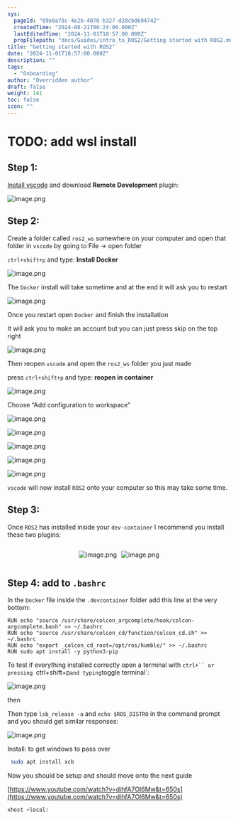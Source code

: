 ```yaml
---
sys:
  pageId: "89e0a78c-4e2b-4070-b327-d28cb0694742"
  createdTime: "2024-08-21T00:24:00.000Z"
  lastEditedTime: "2024-11-01T18:57:00.000Z"
  propFilepath: "docs/Guides/intro_to_ROS2/Getting started with ROS2.md"
title: "Getting started with ROS2"
date: "2024-11-01T18:57:00.000Z"
description: ""
tags:
  - "Onboarding"
author: "Overridden author"
draft: false
weight: 141
toc: false
icon: ""
---
```


# TODO: add wsl install

## Step 1:

[Install vscode](https://code.visualstudio.com/download) and download **Remote Development** plugin:

![image.png](https://prod-files-secure.s3.us-west-2.amazonaws.com/d518164a-d88e-44d1-a4ee-3adb3bd8bce0/efb52993-1881-4a40-b95e-6f020334f022/image.png?X-Amz-Algorithm=AWS4-HMAC-SHA256&X-Amz-Content-Sha256=UNSIGNED-PAYLOAD&X-Amz-Credential=ASIAZI2LB466SVZ2GO5G%2F20250211%2Fus-west-2%2Fs3%2Faws4_request&X-Amz-Date=20250211T090816Z&X-Amz-Expires=3600&X-Amz-Security-Token=IQoJb3JpZ2luX2VjELn%2F%2F%2F%2F%2F%2F%2F%2F%2F%2FwEaCXVzLXdlc3QtMiJIMEYCIQCbyxAHHfMVcuUMaAukMco2yhzCD8tDkuWRgR0AbTdtjgIhAPaYZ9vyMn%2B1uWE9oPrvhMl43dlBL4dEtcmFI7qFZIQ6KogECNL%2F%2F%2F%2F%2F%2F%2F%2F%2F%2FwEQABoMNjM3NDIzMTgzODA1IgzP792Qr0Hce5JwamMq3AMY9Kk9Sl3DtpbQWL5LkNeWN8u7Jb1Ns3enaaiF4tn90KcEfY9xsGxSSEJyFFATRYkzvly91BTzfhMUNL5eo70WAhZiZeC%2FJzybBrP%2F73NTdRy1NvAkDfWTMk17ZKmL838ecjRBO1fvlUjWBP8xRGdlt11NNjqXR5PBsped7SP67iLiO03Cfqpm3ohBnG7%2FzeSUHgkT2x5Jr8sdTXFUUs7nbXTDHgHKWb2wvrKHne5bx6xW1SUeP94y%2FbMNrLl7766CymwW1j8REye22FUldn0rrtX4bTyXK6uu95EzOv2TpAplVthcxWT4PlDDRAYGmg9sbBKDHrO0TuYNgQLtHz72jtey%2FbaXCI5bIurOw8Vk8jPS33upJTMlnftrmTH0qtmE%2FZgXpZz0Dltt%2BzZipUYwxYhccUqhHS7UiuZo8jqi7ahU%2B3al8cxUA9jTefpgrCOUs0gzXPhwWYVspmcRiMBlv%2BmOZSRuFKnstN8z%2FWInoL29T7bsCNglzQ4VE2oGQgcKWuUOlh0eI0C8njZj8J50F0eK8xm9AKafg6zfnKcz%2F4%2FxDP9WbvHNEMW%2FmZGaRmm7v9wxBtOxJ969MXHrJ6yFmm%2BEYYlZnPttfcWitv79lFj3HlVuBdQ8brzmVjDfm6y9BjqkAdDsM%2BKleFGX%2Bw%2FaPlDx9EN2A4MalqhB630sn5cN8f07AV9uoSzbcSSd4leEiCDOUyPaHk0%2BQ5AYMvHgnb7eAUMYuDqbvxvzUUqBMxU5kZJ9dV2VPx%2BrRLJozIh0%2FVUJB2MhpwDv%2FcOpE%2FG4%2FgAVfF9hnmVUwKjKWG7kNz0TmFSnYotnZ6LLXzM90iT%2FhvQ2RGe6r8AIYusy1%2FpseWju97VZBy4i&X-Amz-Signature=67e26783eef9ca7b423ee9885f997d761b4063463951df6ba903db2efddd8ba5&X-Amz-SignedHeaders=host&x-id=GetObject)

## Step 2:

Create a folder called `ros2_ws` somewhere on your computer and open that folder in `vscode` by going to File → open folder 

`ctrl+shift+p` and type: **Install Docker**

![image.png](https://prod-files-secure.s3.us-west-2.amazonaws.com/d518164a-d88e-44d1-a4ee-3adb3bd8bce0/2269dc0e-1cd5-47ff-bceb-c04ad9b2eab0/image.png?X-Amz-Algorithm=AWS4-HMAC-SHA256&X-Amz-Content-Sha256=UNSIGNED-PAYLOAD&X-Amz-Credential=ASIAZI2LB466SVZ2GO5G%2F20250211%2Fus-west-2%2Fs3%2Faws4_request&X-Amz-Date=20250211T090816Z&X-Amz-Expires=3600&X-Amz-Security-Token=IQoJb3JpZ2luX2VjELn%2F%2F%2F%2F%2F%2F%2F%2F%2F%2FwEaCXVzLXdlc3QtMiJIMEYCIQCbyxAHHfMVcuUMaAukMco2yhzCD8tDkuWRgR0AbTdtjgIhAPaYZ9vyMn%2B1uWE9oPrvhMl43dlBL4dEtcmFI7qFZIQ6KogECNL%2F%2F%2F%2F%2F%2F%2F%2F%2F%2FwEQABoMNjM3NDIzMTgzODA1IgzP792Qr0Hce5JwamMq3AMY9Kk9Sl3DtpbQWL5LkNeWN8u7Jb1Ns3enaaiF4tn90KcEfY9xsGxSSEJyFFATRYkzvly91BTzfhMUNL5eo70WAhZiZeC%2FJzybBrP%2F73NTdRy1NvAkDfWTMk17ZKmL838ecjRBO1fvlUjWBP8xRGdlt11NNjqXR5PBsped7SP67iLiO03Cfqpm3ohBnG7%2FzeSUHgkT2x5Jr8sdTXFUUs7nbXTDHgHKWb2wvrKHne5bx6xW1SUeP94y%2FbMNrLl7766CymwW1j8REye22FUldn0rrtX4bTyXK6uu95EzOv2TpAplVthcxWT4PlDDRAYGmg9sbBKDHrO0TuYNgQLtHz72jtey%2FbaXCI5bIurOw8Vk8jPS33upJTMlnftrmTH0qtmE%2FZgXpZz0Dltt%2BzZipUYwxYhccUqhHS7UiuZo8jqi7ahU%2B3al8cxUA9jTefpgrCOUs0gzXPhwWYVspmcRiMBlv%2BmOZSRuFKnstN8z%2FWInoL29T7bsCNglzQ4VE2oGQgcKWuUOlh0eI0C8njZj8J50F0eK8xm9AKafg6zfnKcz%2F4%2FxDP9WbvHNEMW%2FmZGaRmm7v9wxBtOxJ969MXHrJ6yFmm%2BEYYlZnPttfcWitv79lFj3HlVuBdQ8brzmVjDfm6y9BjqkAdDsM%2BKleFGX%2Bw%2FaPlDx9EN2A4MalqhB630sn5cN8f07AV9uoSzbcSSd4leEiCDOUyPaHk0%2BQ5AYMvHgnb7eAUMYuDqbvxvzUUqBMxU5kZJ9dV2VPx%2BrRLJozIh0%2FVUJB2MhpwDv%2FcOpE%2FG4%2FgAVfF9hnmVUwKjKWG7kNz0TmFSnYotnZ6LLXzM90iT%2FhvQ2RGe6r8AIYusy1%2FpseWju97VZBy4i&X-Amz-Signature=e3b99bfc364e9c27ceb7d31c1a8bee631cb094bd660a999d0728ae69daf5cb53&X-Amz-SignedHeaders=host&x-id=GetObject)

The `Docker` install will take sometime and at the end it will ask you to restart

![image.png](https://prod-files-secure.s3.us-west-2.amazonaws.com/d518164a-d88e-44d1-a4ee-3adb3bd8bce0/ed233f78-be33-4b1f-b89c-9c346c0e961e/image.png?X-Amz-Algorithm=AWS4-HMAC-SHA256&X-Amz-Content-Sha256=UNSIGNED-PAYLOAD&X-Amz-Credential=ASIAZI2LB466SVZ2GO5G%2F20250211%2Fus-west-2%2Fs3%2Faws4_request&X-Amz-Date=20250211T090816Z&X-Amz-Expires=3600&X-Amz-Security-Token=IQoJb3JpZ2luX2VjELn%2F%2F%2F%2F%2F%2F%2F%2F%2F%2FwEaCXVzLXdlc3QtMiJIMEYCIQCbyxAHHfMVcuUMaAukMco2yhzCD8tDkuWRgR0AbTdtjgIhAPaYZ9vyMn%2B1uWE9oPrvhMl43dlBL4dEtcmFI7qFZIQ6KogECNL%2F%2F%2F%2F%2F%2F%2F%2F%2F%2FwEQABoMNjM3NDIzMTgzODA1IgzP792Qr0Hce5JwamMq3AMY9Kk9Sl3DtpbQWL5LkNeWN8u7Jb1Ns3enaaiF4tn90KcEfY9xsGxSSEJyFFATRYkzvly91BTzfhMUNL5eo70WAhZiZeC%2FJzybBrP%2F73NTdRy1NvAkDfWTMk17ZKmL838ecjRBO1fvlUjWBP8xRGdlt11NNjqXR5PBsped7SP67iLiO03Cfqpm3ohBnG7%2FzeSUHgkT2x5Jr8sdTXFUUs7nbXTDHgHKWb2wvrKHne5bx6xW1SUeP94y%2FbMNrLl7766CymwW1j8REye22FUldn0rrtX4bTyXK6uu95EzOv2TpAplVthcxWT4PlDDRAYGmg9sbBKDHrO0TuYNgQLtHz72jtey%2FbaXCI5bIurOw8Vk8jPS33upJTMlnftrmTH0qtmE%2FZgXpZz0Dltt%2BzZipUYwxYhccUqhHS7UiuZo8jqi7ahU%2B3al8cxUA9jTefpgrCOUs0gzXPhwWYVspmcRiMBlv%2BmOZSRuFKnstN8z%2FWInoL29T7bsCNglzQ4VE2oGQgcKWuUOlh0eI0C8njZj8J50F0eK8xm9AKafg6zfnKcz%2F4%2FxDP9WbvHNEMW%2FmZGaRmm7v9wxBtOxJ969MXHrJ6yFmm%2BEYYlZnPttfcWitv79lFj3HlVuBdQ8brzmVjDfm6y9BjqkAdDsM%2BKleFGX%2Bw%2FaPlDx9EN2A4MalqhB630sn5cN8f07AV9uoSzbcSSd4leEiCDOUyPaHk0%2BQ5AYMvHgnb7eAUMYuDqbvxvzUUqBMxU5kZJ9dV2VPx%2BrRLJozIh0%2FVUJB2MhpwDv%2FcOpE%2FG4%2FgAVfF9hnmVUwKjKWG7kNz0TmFSnYotnZ6LLXzM90iT%2FhvQ2RGe6r8AIYusy1%2FpseWju97VZBy4i&X-Amz-Signature=8caa5fb592080956572a08c3c3db62dd5da39212453ac8a518bfb333546c7190&X-Amz-SignedHeaders=host&x-id=GetObject)

Once you restart open `Docker` and finish the installation

It will ask you to make an account but you can just press skip on the top right

![image.png](https://prod-files-secure.s3.us-west-2.amazonaws.com/d518164a-d88e-44d1-a4ee-3adb3bd8bce0/21010ad9-1659-4fd9-9f59-9932a09b2a3d/image.png?X-Amz-Algorithm=AWS4-HMAC-SHA256&X-Amz-Content-Sha256=UNSIGNED-PAYLOAD&X-Amz-Credential=ASIAZI2LB466SVZ2GO5G%2F20250211%2Fus-west-2%2Fs3%2Faws4_request&X-Amz-Date=20250211T090816Z&X-Amz-Expires=3600&X-Amz-Security-Token=IQoJb3JpZ2luX2VjELn%2F%2F%2F%2F%2F%2F%2F%2F%2F%2FwEaCXVzLXdlc3QtMiJIMEYCIQCbyxAHHfMVcuUMaAukMco2yhzCD8tDkuWRgR0AbTdtjgIhAPaYZ9vyMn%2B1uWE9oPrvhMl43dlBL4dEtcmFI7qFZIQ6KogECNL%2F%2F%2F%2F%2F%2F%2F%2F%2F%2FwEQABoMNjM3NDIzMTgzODA1IgzP792Qr0Hce5JwamMq3AMY9Kk9Sl3DtpbQWL5LkNeWN8u7Jb1Ns3enaaiF4tn90KcEfY9xsGxSSEJyFFATRYkzvly91BTzfhMUNL5eo70WAhZiZeC%2FJzybBrP%2F73NTdRy1NvAkDfWTMk17ZKmL838ecjRBO1fvlUjWBP8xRGdlt11NNjqXR5PBsped7SP67iLiO03Cfqpm3ohBnG7%2FzeSUHgkT2x5Jr8sdTXFUUs7nbXTDHgHKWb2wvrKHne5bx6xW1SUeP94y%2FbMNrLl7766CymwW1j8REye22FUldn0rrtX4bTyXK6uu95EzOv2TpAplVthcxWT4PlDDRAYGmg9sbBKDHrO0TuYNgQLtHz72jtey%2FbaXCI5bIurOw8Vk8jPS33upJTMlnftrmTH0qtmE%2FZgXpZz0Dltt%2BzZipUYwxYhccUqhHS7UiuZo8jqi7ahU%2B3al8cxUA9jTefpgrCOUs0gzXPhwWYVspmcRiMBlv%2BmOZSRuFKnstN8z%2FWInoL29T7bsCNglzQ4VE2oGQgcKWuUOlh0eI0C8njZj8J50F0eK8xm9AKafg6zfnKcz%2F4%2FxDP9WbvHNEMW%2FmZGaRmm7v9wxBtOxJ969MXHrJ6yFmm%2BEYYlZnPttfcWitv79lFj3HlVuBdQ8brzmVjDfm6y9BjqkAdDsM%2BKleFGX%2Bw%2FaPlDx9EN2A4MalqhB630sn5cN8f07AV9uoSzbcSSd4leEiCDOUyPaHk0%2BQ5AYMvHgnb7eAUMYuDqbvxvzUUqBMxU5kZJ9dV2VPx%2BrRLJozIh0%2FVUJB2MhpwDv%2FcOpE%2FG4%2FgAVfF9hnmVUwKjKWG7kNz0TmFSnYotnZ6LLXzM90iT%2FhvQ2RGe6r8AIYusy1%2FpseWju97VZBy4i&X-Amz-Signature=6bbf1d118d76e40d1721e55fa960f4317e36bac2555f4ee87af8326dfe566ad5&X-Amz-SignedHeaders=host&x-id=GetObject)

Then reopen `vscode` and open the `ros2_ws` folder you just made

press `ctrl+shift+p` and type: **reopen in container**

![image.png](https://prod-files-secure.s3.us-west-2.amazonaws.com/d518164a-d88e-44d1-a4ee-3adb3bd8bce0/4e93b8c2-41ad-488c-8095-c74205196118/image.png?X-Amz-Algorithm=AWS4-HMAC-SHA256&X-Amz-Content-Sha256=UNSIGNED-PAYLOAD&X-Amz-Credential=ASIAZI2LB466SVZ2GO5G%2F20250211%2Fus-west-2%2Fs3%2Faws4_request&X-Amz-Date=20250211T090816Z&X-Amz-Expires=3600&X-Amz-Security-Token=IQoJb3JpZ2luX2VjELn%2F%2F%2F%2F%2F%2F%2F%2F%2F%2FwEaCXVzLXdlc3QtMiJIMEYCIQCbyxAHHfMVcuUMaAukMco2yhzCD8tDkuWRgR0AbTdtjgIhAPaYZ9vyMn%2B1uWE9oPrvhMl43dlBL4dEtcmFI7qFZIQ6KogECNL%2F%2F%2F%2F%2F%2F%2F%2F%2F%2FwEQABoMNjM3NDIzMTgzODA1IgzP792Qr0Hce5JwamMq3AMY9Kk9Sl3DtpbQWL5LkNeWN8u7Jb1Ns3enaaiF4tn90KcEfY9xsGxSSEJyFFATRYkzvly91BTzfhMUNL5eo70WAhZiZeC%2FJzybBrP%2F73NTdRy1NvAkDfWTMk17ZKmL838ecjRBO1fvlUjWBP8xRGdlt11NNjqXR5PBsped7SP67iLiO03Cfqpm3ohBnG7%2FzeSUHgkT2x5Jr8sdTXFUUs7nbXTDHgHKWb2wvrKHne5bx6xW1SUeP94y%2FbMNrLl7766CymwW1j8REye22FUldn0rrtX4bTyXK6uu95EzOv2TpAplVthcxWT4PlDDRAYGmg9sbBKDHrO0TuYNgQLtHz72jtey%2FbaXCI5bIurOw8Vk8jPS33upJTMlnftrmTH0qtmE%2FZgXpZz0Dltt%2BzZipUYwxYhccUqhHS7UiuZo8jqi7ahU%2B3al8cxUA9jTefpgrCOUs0gzXPhwWYVspmcRiMBlv%2BmOZSRuFKnstN8z%2FWInoL29T7bsCNglzQ4VE2oGQgcKWuUOlh0eI0C8njZj8J50F0eK8xm9AKafg6zfnKcz%2F4%2FxDP9WbvHNEMW%2FmZGaRmm7v9wxBtOxJ969MXHrJ6yFmm%2BEYYlZnPttfcWitv79lFj3HlVuBdQ8brzmVjDfm6y9BjqkAdDsM%2BKleFGX%2Bw%2FaPlDx9EN2A4MalqhB630sn5cN8f07AV9uoSzbcSSd4leEiCDOUyPaHk0%2BQ5AYMvHgnb7eAUMYuDqbvxvzUUqBMxU5kZJ9dV2VPx%2BrRLJozIh0%2FVUJB2MhpwDv%2FcOpE%2FG4%2FgAVfF9hnmVUwKjKWG7kNz0TmFSnYotnZ6LLXzM90iT%2FhvQ2RGe6r8AIYusy1%2FpseWju97VZBy4i&X-Amz-Signature=7c5982249630c9fdbc1fc2af703c316c4278605c403447560ca084aee7ed09ea&X-Amz-SignedHeaders=host&x-id=GetObject)

Choose “Add configuration to workspace”

![image.png](https://prod-files-secure.s3.us-west-2.amazonaws.com/d518164a-d88e-44d1-a4ee-3adb3bd8bce0/9560b282-5060-4989-ba37-97e7b2c22476/image.png?X-Amz-Algorithm=AWS4-HMAC-SHA256&X-Amz-Content-Sha256=UNSIGNED-PAYLOAD&X-Amz-Credential=ASIAZI2LB466SVZ2GO5G%2F20250211%2Fus-west-2%2Fs3%2Faws4_request&X-Amz-Date=20250211T090816Z&X-Amz-Expires=3600&X-Amz-Security-Token=IQoJb3JpZ2luX2VjELn%2F%2F%2F%2F%2F%2F%2F%2F%2F%2FwEaCXVzLXdlc3QtMiJIMEYCIQCbyxAHHfMVcuUMaAukMco2yhzCD8tDkuWRgR0AbTdtjgIhAPaYZ9vyMn%2B1uWE9oPrvhMl43dlBL4dEtcmFI7qFZIQ6KogECNL%2F%2F%2F%2F%2F%2F%2F%2F%2F%2FwEQABoMNjM3NDIzMTgzODA1IgzP792Qr0Hce5JwamMq3AMY9Kk9Sl3DtpbQWL5LkNeWN8u7Jb1Ns3enaaiF4tn90KcEfY9xsGxSSEJyFFATRYkzvly91BTzfhMUNL5eo70WAhZiZeC%2FJzybBrP%2F73NTdRy1NvAkDfWTMk17ZKmL838ecjRBO1fvlUjWBP8xRGdlt11NNjqXR5PBsped7SP67iLiO03Cfqpm3ohBnG7%2FzeSUHgkT2x5Jr8sdTXFUUs7nbXTDHgHKWb2wvrKHne5bx6xW1SUeP94y%2FbMNrLl7766CymwW1j8REye22FUldn0rrtX4bTyXK6uu95EzOv2TpAplVthcxWT4PlDDRAYGmg9sbBKDHrO0TuYNgQLtHz72jtey%2FbaXCI5bIurOw8Vk8jPS33upJTMlnftrmTH0qtmE%2FZgXpZz0Dltt%2BzZipUYwxYhccUqhHS7UiuZo8jqi7ahU%2B3al8cxUA9jTefpgrCOUs0gzXPhwWYVspmcRiMBlv%2BmOZSRuFKnstN8z%2FWInoL29T7bsCNglzQ4VE2oGQgcKWuUOlh0eI0C8njZj8J50F0eK8xm9AKafg6zfnKcz%2F4%2FxDP9WbvHNEMW%2FmZGaRmm7v9wxBtOxJ969MXHrJ6yFmm%2BEYYlZnPttfcWitv79lFj3HlVuBdQ8brzmVjDfm6y9BjqkAdDsM%2BKleFGX%2Bw%2FaPlDx9EN2A4MalqhB630sn5cN8f07AV9uoSzbcSSd4leEiCDOUyPaHk0%2BQ5AYMvHgnb7eAUMYuDqbvxvzUUqBMxU5kZJ9dV2VPx%2BrRLJozIh0%2FVUJB2MhpwDv%2FcOpE%2FG4%2FgAVfF9hnmVUwKjKWG7kNz0TmFSnYotnZ6LLXzM90iT%2FhvQ2RGe6r8AIYusy1%2FpseWju97VZBy4i&X-Amz-Signature=88f5f4cfda69372fa5d861fba23c2e743ff6d228335843234d5a2b0270342243&X-Amz-SignedHeaders=host&x-id=GetObject)

![image.png](https://prod-files-secure.s3.us-west-2.amazonaws.com/d518164a-d88e-44d1-a4ee-3adb3bd8bce0/2ee63f81-886b-48e8-a553-dc6e5eac99e4/image.png?X-Amz-Algorithm=AWS4-HMAC-SHA256&X-Amz-Content-Sha256=UNSIGNED-PAYLOAD&X-Amz-Credential=ASIAZI2LB466SVZ2GO5G%2F20250211%2Fus-west-2%2Fs3%2Faws4_request&X-Amz-Date=20250211T090816Z&X-Amz-Expires=3600&X-Amz-Security-Token=IQoJb3JpZ2luX2VjELn%2F%2F%2F%2F%2F%2F%2F%2F%2F%2FwEaCXVzLXdlc3QtMiJIMEYCIQCbyxAHHfMVcuUMaAukMco2yhzCD8tDkuWRgR0AbTdtjgIhAPaYZ9vyMn%2B1uWE9oPrvhMl43dlBL4dEtcmFI7qFZIQ6KogECNL%2F%2F%2F%2F%2F%2F%2F%2F%2F%2FwEQABoMNjM3NDIzMTgzODA1IgzP792Qr0Hce5JwamMq3AMY9Kk9Sl3DtpbQWL5LkNeWN8u7Jb1Ns3enaaiF4tn90KcEfY9xsGxSSEJyFFATRYkzvly91BTzfhMUNL5eo70WAhZiZeC%2FJzybBrP%2F73NTdRy1NvAkDfWTMk17ZKmL838ecjRBO1fvlUjWBP8xRGdlt11NNjqXR5PBsped7SP67iLiO03Cfqpm3ohBnG7%2FzeSUHgkT2x5Jr8sdTXFUUs7nbXTDHgHKWb2wvrKHne5bx6xW1SUeP94y%2FbMNrLl7766CymwW1j8REye22FUldn0rrtX4bTyXK6uu95EzOv2TpAplVthcxWT4PlDDRAYGmg9sbBKDHrO0TuYNgQLtHz72jtey%2FbaXCI5bIurOw8Vk8jPS33upJTMlnftrmTH0qtmE%2FZgXpZz0Dltt%2BzZipUYwxYhccUqhHS7UiuZo8jqi7ahU%2B3al8cxUA9jTefpgrCOUs0gzXPhwWYVspmcRiMBlv%2BmOZSRuFKnstN8z%2FWInoL29T7bsCNglzQ4VE2oGQgcKWuUOlh0eI0C8njZj8J50F0eK8xm9AKafg6zfnKcz%2F4%2FxDP9WbvHNEMW%2FmZGaRmm7v9wxBtOxJ969MXHrJ6yFmm%2BEYYlZnPttfcWitv79lFj3HlVuBdQ8brzmVjDfm6y9BjqkAdDsM%2BKleFGX%2Bw%2FaPlDx9EN2A4MalqhB630sn5cN8f07AV9uoSzbcSSd4leEiCDOUyPaHk0%2BQ5AYMvHgnb7eAUMYuDqbvxvzUUqBMxU5kZJ9dV2VPx%2BrRLJozIh0%2FVUJB2MhpwDv%2FcOpE%2FG4%2FgAVfF9hnmVUwKjKWG7kNz0TmFSnYotnZ6LLXzM90iT%2FhvQ2RGe6r8AIYusy1%2FpseWju97VZBy4i&X-Amz-Signature=f404262350c4293fb5328d2d323d13bc24d59e4eaf1dce21829214d0656b0045&X-Amz-SignedHeaders=host&x-id=GetObject)

![image.png](https://prod-files-secure.s3.us-west-2.amazonaws.com/d518164a-d88e-44d1-a4ee-3adb3bd8bce0/ae1580b2-b048-407e-aed9-b584224a7a04/image.png?X-Amz-Algorithm=AWS4-HMAC-SHA256&X-Amz-Content-Sha256=UNSIGNED-PAYLOAD&X-Amz-Credential=ASIAZI2LB466SVZ2GO5G%2F20250211%2Fus-west-2%2Fs3%2Faws4_request&X-Amz-Date=20250211T090816Z&X-Amz-Expires=3600&X-Amz-Security-Token=IQoJb3JpZ2luX2VjELn%2F%2F%2F%2F%2F%2F%2F%2F%2F%2FwEaCXVzLXdlc3QtMiJIMEYCIQCbyxAHHfMVcuUMaAukMco2yhzCD8tDkuWRgR0AbTdtjgIhAPaYZ9vyMn%2B1uWE9oPrvhMl43dlBL4dEtcmFI7qFZIQ6KogECNL%2F%2F%2F%2F%2F%2F%2F%2F%2F%2FwEQABoMNjM3NDIzMTgzODA1IgzP792Qr0Hce5JwamMq3AMY9Kk9Sl3DtpbQWL5LkNeWN8u7Jb1Ns3enaaiF4tn90KcEfY9xsGxSSEJyFFATRYkzvly91BTzfhMUNL5eo70WAhZiZeC%2FJzybBrP%2F73NTdRy1NvAkDfWTMk17ZKmL838ecjRBO1fvlUjWBP8xRGdlt11NNjqXR5PBsped7SP67iLiO03Cfqpm3ohBnG7%2FzeSUHgkT2x5Jr8sdTXFUUs7nbXTDHgHKWb2wvrKHne5bx6xW1SUeP94y%2FbMNrLl7766CymwW1j8REye22FUldn0rrtX4bTyXK6uu95EzOv2TpAplVthcxWT4PlDDRAYGmg9sbBKDHrO0TuYNgQLtHz72jtey%2FbaXCI5bIurOw8Vk8jPS33upJTMlnftrmTH0qtmE%2FZgXpZz0Dltt%2BzZipUYwxYhccUqhHS7UiuZo8jqi7ahU%2B3al8cxUA9jTefpgrCOUs0gzXPhwWYVspmcRiMBlv%2BmOZSRuFKnstN8z%2FWInoL29T7bsCNglzQ4VE2oGQgcKWuUOlh0eI0C8njZj8J50F0eK8xm9AKafg6zfnKcz%2F4%2FxDP9WbvHNEMW%2FmZGaRmm7v9wxBtOxJ969MXHrJ6yFmm%2BEYYlZnPttfcWitv79lFj3HlVuBdQ8brzmVjDfm6y9BjqkAdDsM%2BKleFGX%2Bw%2FaPlDx9EN2A4MalqhB630sn5cN8f07AV9uoSzbcSSd4leEiCDOUyPaHk0%2BQ5AYMvHgnb7eAUMYuDqbvxvzUUqBMxU5kZJ9dV2VPx%2BrRLJozIh0%2FVUJB2MhpwDv%2FcOpE%2FG4%2FgAVfF9hnmVUwKjKWG7kNz0TmFSnYotnZ6LLXzM90iT%2FhvQ2RGe6r8AIYusy1%2FpseWju97VZBy4i&X-Amz-Signature=d5805412578d324bbe95dac581deb44dc62110c2f93e0c0c19fadee6af541d03&X-Amz-SignedHeaders=host&x-id=GetObject)

![image.png](https://prod-files-secure.s3.us-west-2.amazonaws.com/d518164a-d88e-44d1-a4ee-3adb3bd8bce0/53255b28-f75e-430f-b9e3-c0ac8577e42b/image.png?X-Amz-Algorithm=AWS4-HMAC-SHA256&X-Amz-Content-Sha256=UNSIGNED-PAYLOAD&X-Amz-Credential=ASIAZI2LB466SVZ2GO5G%2F20250211%2Fus-west-2%2Fs3%2Faws4_request&X-Amz-Date=20250211T090816Z&X-Amz-Expires=3600&X-Amz-Security-Token=IQoJb3JpZ2luX2VjELn%2F%2F%2F%2F%2F%2F%2F%2F%2F%2FwEaCXVzLXdlc3QtMiJIMEYCIQCbyxAHHfMVcuUMaAukMco2yhzCD8tDkuWRgR0AbTdtjgIhAPaYZ9vyMn%2B1uWE9oPrvhMl43dlBL4dEtcmFI7qFZIQ6KogECNL%2F%2F%2F%2F%2F%2F%2F%2F%2F%2FwEQABoMNjM3NDIzMTgzODA1IgzP792Qr0Hce5JwamMq3AMY9Kk9Sl3DtpbQWL5LkNeWN8u7Jb1Ns3enaaiF4tn90KcEfY9xsGxSSEJyFFATRYkzvly91BTzfhMUNL5eo70WAhZiZeC%2FJzybBrP%2F73NTdRy1NvAkDfWTMk17ZKmL838ecjRBO1fvlUjWBP8xRGdlt11NNjqXR5PBsped7SP67iLiO03Cfqpm3ohBnG7%2FzeSUHgkT2x5Jr8sdTXFUUs7nbXTDHgHKWb2wvrKHne5bx6xW1SUeP94y%2FbMNrLl7766CymwW1j8REye22FUldn0rrtX4bTyXK6uu95EzOv2TpAplVthcxWT4PlDDRAYGmg9sbBKDHrO0TuYNgQLtHz72jtey%2FbaXCI5bIurOw8Vk8jPS33upJTMlnftrmTH0qtmE%2FZgXpZz0Dltt%2BzZipUYwxYhccUqhHS7UiuZo8jqi7ahU%2B3al8cxUA9jTefpgrCOUs0gzXPhwWYVspmcRiMBlv%2BmOZSRuFKnstN8z%2FWInoL29T7bsCNglzQ4VE2oGQgcKWuUOlh0eI0C8njZj8J50F0eK8xm9AKafg6zfnKcz%2F4%2FxDP9WbvHNEMW%2FmZGaRmm7v9wxBtOxJ969MXHrJ6yFmm%2BEYYlZnPttfcWitv79lFj3HlVuBdQ8brzmVjDfm6y9BjqkAdDsM%2BKleFGX%2Bw%2FaPlDx9EN2A4MalqhB630sn5cN8f07AV9uoSzbcSSd4leEiCDOUyPaHk0%2BQ5AYMvHgnb7eAUMYuDqbvxvzUUqBMxU5kZJ9dV2VPx%2BrRLJozIh0%2FVUJB2MhpwDv%2FcOpE%2FG4%2FgAVfF9hnmVUwKjKWG7kNz0TmFSnYotnZ6LLXzM90iT%2FhvQ2RGe6r8AIYusy1%2FpseWju97VZBy4i&X-Amz-Signature=d01a7a58c34f1117592c1547eb45d55e9de5cc396548418597d9d60aa6ce099f&X-Amz-SignedHeaders=host&x-id=GetObject)

![image.png](https://prod-files-secure.s3.us-west-2.amazonaws.com/d518164a-d88e-44d1-a4ee-3adb3bd8bce0/7c562767-5af9-4ffb-97d1-327bcdf4ee00/image.png?X-Amz-Algorithm=AWS4-HMAC-SHA256&X-Amz-Content-Sha256=UNSIGNED-PAYLOAD&X-Amz-Credential=ASIAZI2LB466SVZ2GO5G%2F20250211%2Fus-west-2%2Fs3%2Faws4_request&X-Amz-Date=20250211T090816Z&X-Amz-Expires=3600&X-Amz-Security-Token=IQoJb3JpZ2luX2VjELn%2F%2F%2F%2F%2F%2F%2F%2F%2F%2FwEaCXVzLXdlc3QtMiJIMEYCIQCbyxAHHfMVcuUMaAukMco2yhzCD8tDkuWRgR0AbTdtjgIhAPaYZ9vyMn%2B1uWE9oPrvhMl43dlBL4dEtcmFI7qFZIQ6KogECNL%2F%2F%2F%2F%2F%2F%2F%2F%2F%2FwEQABoMNjM3NDIzMTgzODA1IgzP792Qr0Hce5JwamMq3AMY9Kk9Sl3DtpbQWL5LkNeWN8u7Jb1Ns3enaaiF4tn90KcEfY9xsGxSSEJyFFATRYkzvly91BTzfhMUNL5eo70WAhZiZeC%2FJzybBrP%2F73NTdRy1NvAkDfWTMk17ZKmL838ecjRBO1fvlUjWBP8xRGdlt11NNjqXR5PBsped7SP67iLiO03Cfqpm3ohBnG7%2FzeSUHgkT2x5Jr8sdTXFUUs7nbXTDHgHKWb2wvrKHne5bx6xW1SUeP94y%2FbMNrLl7766CymwW1j8REye22FUldn0rrtX4bTyXK6uu95EzOv2TpAplVthcxWT4PlDDRAYGmg9sbBKDHrO0TuYNgQLtHz72jtey%2FbaXCI5bIurOw8Vk8jPS33upJTMlnftrmTH0qtmE%2FZgXpZz0Dltt%2BzZipUYwxYhccUqhHS7UiuZo8jqi7ahU%2B3al8cxUA9jTefpgrCOUs0gzXPhwWYVspmcRiMBlv%2BmOZSRuFKnstN8z%2FWInoL29T7bsCNglzQ4VE2oGQgcKWuUOlh0eI0C8njZj8J50F0eK8xm9AKafg6zfnKcz%2F4%2FxDP9WbvHNEMW%2FmZGaRmm7v9wxBtOxJ969MXHrJ6yFmm%2BEYYlZnPttfcWitv79lFj3HlVuBdQ8brzmVjDfm6y9BjqkAdDsM%2BKleFGX%2Bw%2FaPlDx9EN2A4MalqhB630sn5cN8f07AV9uoSzbcSSd4leEiCDOUyPaHk0%2BQ5AYMvHgnb7eAUMYuDqbvxvzUUqBMxU5kZJ9dV2VPx%2BrRLJozIh0%2FVUJB2MhpwDv%2FcOpE%2FG4%2FgAVfF9hnmVUwKjKWG7kNz0TmFSnYotnZ6LLXzM90iT%2FhvQ2RGe6r8AIYusy1%2FpseWju97VZBy4i&X-Amz-Signature=0f8f45a09607ce8b5422ed1fc3bf3a306cb803118d226c32e052961e2c115beb&X-Amz-SignedHeaders=host&x-id=GetObject)

`vscode` will now install `ROS2` onto your computer so this may take some time.

## Step 3:

Once `ROS2` has installed inside your `dev-container` I recommend you install these two plugins:

<div style="display: flex;flex-direction: row; column-gap:10px; max-width: 630px;justify-content: center;">
<div>

![image.png](https://prod-files-secure.s3.us-west-2.amazonaws.com/d518164a-d88e-44d1-a4ee-3adb3bd8bce0/3fc3d550-5a54-4ba1-ba6b-faa01cdb7369/image.png?X-Amz-Algorithm=AWS4-HMAC-SHA256&X-Amz-Content-Sha256=UNSIGNED-PAYLOAD&X-Amz-Credential=ASIAZI2LB46644TTL5SO%2F20250211%2Fus-west-2%2Fs3%2Faws4_request&X-Amz-Date=20250211T090820Z&X-Amz-Expires=3600&X-Amz-Security-Token=IQoJb3JpZ2luX2VjELn%2F%2F%2F%2F%2F%2F%2F%2F%2F%2FwEaCXVzLXdlc3QtMiJIMEYCIQCqdLMsx8EoE5lJybHtE9ckdHbGn7mYoHTyZPUVX8LrawIhAPKZGIzDDkgGN6ttjZvSEQwvQmAag1iBOkKY92DS35kHKogECNL%2F%2F%2F%2F%2F%2F%2F%2F%2F%2FwEQABoMNjM3NDIzMTgzODA1IgylZP88sUFHv%2By8wowq3ANEo0SsnCAYYBXP%2BTzFdVnMQEP0hqhQZIbVZ9BKjf6O4yTl8kwYaTHNka2Sminyg4zmIxfm%2Fx0yec10%2B5OyhssLKxs5Jk5tR4slEzBRBrIgpPiRWXlCshDPaOR0xptV1JAgaVD%2BBlC6etS8z0uMyeZZck01Feon1mV8QEIoOoI%2BD63Bv6w7YIb01LOUvHClMcaBJjeXYk%2FQiYeTRHiYTfs4uOYNoeE5l4BIY5R1rmUu0WOUYL7%2BlMLwOlHuGoNS%2B0oPFCQWf4n8HIKRVFSxEpJiUoD12UPo5O8Ja%2BpW3ZBrhrjFpN30eviEEYBqsSQNlQjF%2Fg8asiPeosEmyhUXbkGykRejr7UgW539j4mik6eTRnyOGXpOo72Qrn%2B94UGIJDA%2B16ttGUYE3JkbJo18w%2BJ%2BY%2Fxd%2B%2BCIEBfFdeUxFaQl%2F%2BBa1JVtwCmizchvf1CoEZxgqX5jKV22J7WvP1pW1Mz1cgVauw8hUeqR6OSsXnvnTjVUUkI5YZdn%2FndKiLlYzzCm7i%2FXN44YhUenm7hOdQkKEnW2qxHthCfxu19rAIcW3R9sf6nZIEOpmsA%2BHTxxfzuFUtV0rV%2BJaJ%2BYDkWIIVHiG56WpVSyuf4%2BZvicvvVZwnrOyGLM%2Fd%2B7vqce9TCZm6y9BjqkAS54TB%2BtinelZO%2FHdULlZT6WgcyW5KNUbZ%2BfiQeaF6fYqi1iwUsRsJ98rZy16PW2%2BFfDcs4i0A4zWIpaO0jOmSYZ19d9%2F3Szd7gUC2WLL5CoyWY7EQ4H8%2FLph9wU9N514FBbUjJwCyBkgRW6K4yn6tPgKEHJrAdFi%2Fld2%2FJ6hJm0dGtO%2ByXXmKHUEf4YD7cX3eWFoRNAvHeQsKzkTd8IgXaPHbof&X-Amz-Signature=ffcb92f32037bc4575d1c10f35d37844169c96278fe0056dc6bdf95c8a187e52&X-Amz-SignedHeaders=host&x-id=GetObject)

</div>
<div>

![image.png](https://prod-files-secure.s3.us-west-2.amazonaws.com/d518164a-d88e-44d1-a4ee-3adb3bd8bce0/d994cc66-13c2-4093-a5a3-f84cf4601a82/image.png?X-Amz-Algorithm=AWS4-HMAC-SHA256&X-Amz-Content-Sha256=UNSIGNED-PAYLOAD&X-Amz-Credential=ASIAZI2LB466SM7DZ4TF%2F20250211%2Fus-west-2%2Fs3%2Faws4_request&X-Amz-Date=20250211T090821Z&X-Amz-Expires=3600&X-Amz-Security-Token=IQoJb3JpZ2luX2VjELn%2F%2F%2F%2F%2F%2F%2F%2F%2F%2FwEaCXVzLXdlc3QtMiJGMEQCIAGQOo0bSOXDPDK4XkYpJRQrAB2puw2BMj%2BQuemcWu5pAiApSE6kCIhAXhyAhhPQl5p2cLdUh6KuZDraNHdqZXtPlCqIBAjS%2F%2F%2F%2F%2F%2F%2F%2F%2F%2F8BEAAaDDYzNzQyMzE4MzgwNSIM0bLHRhJpslQ%2Fz61oKtwD5b9%2BVNyHyMvJ%2BJQLMQr9lKHnvuDqanPMxAUsb8SYLJMXf2CfQmIiI9f5WQFwe3gqH%2FxAFc0%2Blnefe1vDhQON7NcMYSUX00GoTvwVic87v%2B%2Fu5rM3oDlZhc%2BdiB1XO0LiDGTPi3FNAXDDbD6Pp15KVJFlBvmDe4zEUU772uOtX1XlVeGHX5ygo82xz9nzB2ue2UKDub0DcnUYdO8BdXrbNj0F%2BDV07tKd8xl%2FaHtj1LFhk6uGj5WnJqaJlJIY8NKEIPSdd5tuK5rFFHz2saZTeuRCYUWMiGt87qI%2FH8TztO6WwUA8GNhpv94n%2BiBWJeLQtpg3u3AiotmkOmDY8FCFCG8DjO8mgE8HHJX%2FwsVxad5aQfQxthcEXcbfl%2FSmp14x42aDTWYfFS0u%2BNgfwDPyCUpN2vOkm1JeHzzdIkGg1BNRovKuaiwwcWQ6aBo%2B8RN4vOSr5i4xij03HrAWuWTZQ92pOXRVgh6CVun2dLdBp6coWHBx1dkSeu7W2O%2F2Z2w6y1JA5HbG9wABmQwnd%2FUZSh2TNtVP3jebGZf1jMU1Vm0PrTNTpD%2BkXVRZ1sZ8%2BPg12ZBzgn8nwZSgFMyW6qL9zM16ifJftLJV2W2%2B%2Fuo5mHiKxeKLtOv3KADHW3MwtpqsvQY6pgHYn26i0Dtzrgx1yinAIu74Mw%2FsIggp60j%2Fal9X73aq3JtC%2FsI9BirIErLyGy7jdMehtD2uEGe02cVmItB1cFVB9%2B0Sqayf3lLZq2NQwUj9qgTZpEUQvVTdY%2FwO2KocSGcV6nqdhy06TSfufpG4oMj34IaUMReQXR9%2F1itweUyhXLngueTWkYedKrb3tzdx8XktSrBXp%2FbJJVgXKVNOT5iZRKv7TvK1&X-Amz-Signature=d818fa9729b69fbd80305228c9cb2cd678754bff0d16f44e9db84cb3b3a44212&X-Amz-SignedHeaders=host&x-id=GetObject)

</div>
</div>

## Step 4: add to `.bashrc`

In the `Docker` file inside the `.devcontainer` folder add this line at the very bottom: 

```docker
RUN echo "source /usr/share/colcon_argcomplete/hook/colcon-argcomplete.bash" >> ~/.bashrc
RUN echo "source /usr/share/colcon_cd/function/colcon_cd.sh" >> ~/.bashrc
RUN echo "export _colcon_cd_root=/opt/ros/humble/" >> ~/.bashrc
RUN sudo apt install -y python3-pip 
```

To test if everything installed correctly open a terminal with `ctrl+`` or pressing `ctrl+shift+p` and typing `toggle terminal`:

![image.png](https://prod-files-secure.s3.us-west-2.amazonaws.com/d518164a-d88e-44d1-a4ee-3adb3bd8bce0/6a4943d8-b04e-4c02-9a58-775f3384d1a5/image.png?X-Amz-Algorithm=AWS4-HMAC-SHA256&X-Amz-Content-Sha256=UNSIGNED-PAYLOAD&X-Amz-Credential=ASIAZI2LB466SVZ2GO5G%2F20250211%2Fus-west-2%2Fs3%2Faws4_request&X-Amz-Date=20250211T090816Z&X-Amz-Expires=3600&X-Amz-Security-Token=IQoJb3JpZ2luX2VjELn%2F%2F%2F%2F%2F%2F%2F%2F%2F%2FwEaCXVzLXdlc3QtMiJIMEYCIQCbyxAHHfMVcuUMaAukMco2yhzCD8tDkuWRgR0AbTdtjgIhAPaYZ9vyMn%2B1uWE9oPrvhMl43dlBL4dEtcmFI7qFZIQ6KogECNL%2F%2F%2F%2F%2F%2F%2F%2F%2F%2FwEQABoMNjM3NDIzMTgzODA1IgzP792Qr0Hce5JwamMq3AMY9Kk9Sl3DtpbQWL5LkNeWN8u7Jb1Ns3enaaiF4tn90KcEfY9xsGxSSEJyFFATRYkzvly91BTzfhMUNL5eo70WAhZiZeC%2FJzybBrP%2F73NTdRy1NvAkDfWTMk17ZKmL838ecjRBO1fvlUjWBP8xRGdlt11NNjqXR5PBsped7SP67iLiO03Cfqpm3ohBnG7%2FzeSUHgkT2x5Jr8sdTXFUUs7nbXTDHgHKWb2wvrKHne5bx6xW1SUeP94y%2FbMNrLl7766CymwW1j8REye22FUldn0rrtX4bTyXK6uu95EzOv2TpAplVthcxWT4PlDDRAYGmg9sbBKDHrO0TuYNgQLtHz72jtey%2FbaXCI5bIurOw8Vk8jPS33upJTMlnftrmTH0qtmE%2FZgXpZz0Dltt%2BzZipUYwxYhccUqhHS7UiuZo8jqi7ahU%2B3al8cxUA9jTefpgrCOUs0gzXPhwWYVspmcRiMBlv%2BmOZSRuFKnstN8z%2FWInoL29T7bsCNglzQ4VE2oGQgcKWuUOlh0eI0C8njZj8J50F0eK8xm9AKafg6zfnKcz%2F4%2FxDP9WbvHNEMW%2FmZGaRmm7v9wxBtOxJ969MXHrJ6yFmm%2BEYYlZnPttfcWitv79lFj3HlVuBdQ8brzmVjDfm6y9BjqkAdDsM%2BKleFGX%2Bw%2FaPlDx9EN2A4MalqhB630sn5cN8f07AV9uoSzbcSSd4leEiCDOUyPaHk0%2BQ5AYMvHgnb7eAUMYuDqbvxvzUUqBMxU5kZJ9dV2VPx%2BrRLJozIh0%2FVUJB2MhpwDv%2FcOpE%2FG4%2FgAVfF9hnmVUwKjKWG7kNz0TmFSnYotnZ6LLXzM90iT%2FhvQ2RGe6r8AIYusy1%2FpseWju97VZBy4i&X-Amz-Signature=10c64d5e0f57231dd8b011fa2a44be4df19b2dee77a8bd3d02ea3f0b34fbefdc&X-Amz-SignedHeaders=host&x-id=GetObject)

then 

Then type `lsb_release -a` and `echo $ROS_DISTRO` in the command prompt and you should get similar responses:

![image.png](https://prod-files-secure.s3.us-west-2.amazonaws.com/d518164a-d88e-44d1-a4ee-3adb3bd8bce0/3e635dec-a805-4e85-8b9e-d000e5b71a4e/image.png?X-Amz-Algorithm=AWS4-HMAC-SHA256&X-Amz-Content-Sha256=UNSIGNED-PAYLOAD&X-Amz-Credential=ASIAZI2LB466SVZ2GO5G%2F20250211%2Fus-west-2%2Fs3%2Faws4_request&X-Amz-Date=20250211T090816Z&X-Amz-Expires=3600&X-Amz-Security-Token=IQoJb3JpZ2luX2VjELn%2F%2F%2F%2F%2F%2F%2F%2F%2F%2FwEaCXVzLXdlc3QtMiJIMEYCIQCbyxAHHfMVcuUMaAukMco2yhzCD8tDkuWRgR0AbTdtjgIhAPaYZ9vyMn%2B1uWE9oPrvhMl43dlBL4dEtcmFI7qFZIQ6KogECNL%2F%2F%2F%2F%2F%2F%2F%2F%2F%2FwEQABoMNjM3NDIzMTgzODA1IgzP792Qr0Hce5JwamMq3AMY9Kk9Sl3DtpbQWL5LkNeWN8u7Jb1Ns3enaaiF4tn90KcEfY9xsGxSSEJyFFATRYkzvly91BTzfhMUNL5eo70WAhZiZeC%2FJzybBrP%2F73NTdRy1NvAkDfWTMk17ZKmL838ecjRBO1fvlUjWBP8xRGdlt11NNjqXR5PBsped7SP67iLiO03Cfqpm3ohBnG7%2FzeSUHgkT2x5Jr8sdTXFUUs7nbXTDHgHKWb2wvrKHne5bx6xW1SUeP94y%2FbMNrLl7766CymwW1j8REye22FUldn0rrtX4bTyXK6uu95EzOv2TpAplVthcxWT4PlDDRAYGmg9sbBKDHrO0TuYNgQLtHz72jtey%2FbaXCI5bIurOw8Vk8jPS33upJTMlnftrmTH0qtmE%2FZgXpZz0Dltt%2BzZipUYwxYhccUqhHS7UiuZo8jqi7ahU%2B3al8cxUA9jTefpgrCOUs0gzXPhwWYVspmcRiMBlv%2BmOZSRuFKnstN8z%2FWInoL29T7bsCNglzQ4VE2oGQgcKWuUOlh0eI0C8njZj8J50F0eK8xm9AKafg6zfnKcz%2F4%2FxDP9WbvHNEMW%2FmZGaRmm7v9wxBtOxJ969MXHrJ6yFmm%2BEYYlZnPttfcWitv79lFj3HlVuBdQ8brzmVjDfm6y9BjqkAdDsM%2BKleFGX%2Bw%2FaPlDx9EN2A4MalqhB630sn5cN8f07AV9uoSzbcSSd4leEiCDOUyPaHk0%2BQ5AYMvHgnb7eAUMYuDqbvxvzUUqBMxU5kZJ9dV2VPx%2BrRLJozIh0%2FVUJB2MhpwDv%2FcOpE%2FG4%2FgAVfF9hnmVUwKjKWG7kNz0TmFSnYotnZ6LLXzM90iT%2FhvQ2RGe6r8AIYusy1%2FpseWju97VZBy4i&X-Amz-Signature=984d8a02f346f7ec937eea05c9eb7718c8a4d414e8c12031bc5a929cd504dd41&X-Amz-SignedHeaders=host&x-id=GetObject)

Install:  to get windows to pass over

```bash
 sudo apt install xcb
```

Now you should be setup and should move onto the next guide 

[https://www.youtube.com/watch?v=dihfA7Ol6Mw&t=650s](https://www.youtube.com/watch?v=dihfA7Ol6Mw&t=650s)

```python
xhost +local:
```
